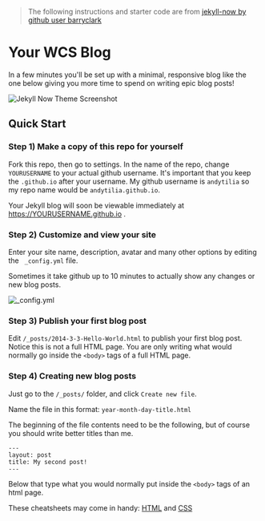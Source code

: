 >The following instructions and starter code are from [jekyll-now by github user barryclark](https://github.com/barryclark/jekyll-now)

# Your WCS Blog

In a few minutes you'll be set up with a minimal, responsive blog like the one below giving you more time to spend on writing epic blog posts!

![Jekyll Now Theme Screenshot](/images/jekyll-now-theme-screenshot.jpg "Jekyll Now Theme Screenshot")

## Quick Start

### Step 1) Make a copy of this repo for yourself

Fork this repo, then go to settings. In the name of the repo, change `YOURUSERNAME` to your actual github username. It's important that you keep the `.github.io` after your username. My github username is `andytilia` so my repo name would be `andytilia.github.io`.

Your Jekyll blog will soon be viewable immediately at <https://YOURUSERNAME.github.io> .

### Step 2) Customize and view your site

Enter your site name, description, avatar and many other options by editing the ` _config.yml` file.

Sometimes it take github up to 10 minutes to actually show any changes or new blog posts.

![_config.yml](/images/config.png "_config.yml")

### Step 3) Publish your first blog post

Edit `/_posts/2014-3-3-Hello-World.html` to publish your first blog post. Notice this is not a full HTML page. You are only writing what would normally go inside the `<body>` tags of a full HTML page. 


### Step 4) Creating new blog posts
Just go to the `/_posts/` folder, and click `Create new file`.

Name the file in this format: `year-month-day-title.html`

The beginning of the file contents need to be the following, but of course you should write better titles than me.
```
---
layout: post
title: My second post!
---

```
Below that type what you would normally put inside the `<body>` tags of an html page.

These cheatsheets may come in handy: [HTML](http://www.simplehtmlguide.com/cheatsheet.php) and [CSS](http://www.simplehtmlguide.com/csscheatsheet.php)


